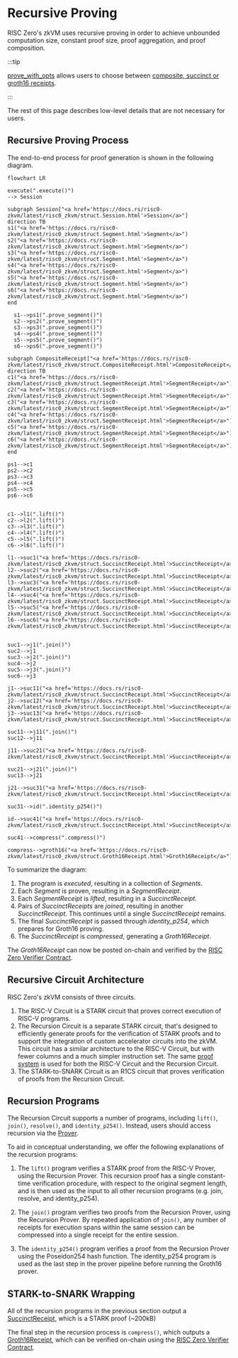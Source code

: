 # Recursive Proving

RISC Zero's zkVM uses recursive proving in order to achieve unbounded computation size, constant proof size, proof aggregation, and proof composition.

:::tip

[prove_with_opts] allows users to choose between [composite, succinct or groth16 receipts].

:::

The rest of this page describes low-level details that are not necessary for users.

## Recursive Proving Process

The end-to-end process for proof generation is shown in the following diagram.

```mermaid
flowchart LR

execute(".execute()")
--> Session

subgraph Session["<a href='https://docs.rs/risc0-zkvm/latest/risc0_zkvm/struct.Session.html'>Session</a>"]
direction TB
s1("<a href='https://docs.rs/risc0-zkvm/latest/risc0_zkvm/struct.Segment.html'>Segment</a>")
s2("<a href='https://docs.rs/risc0-zkvm/latest/risc0_zkvm/struct.Segment.html'>Segment</a>")
s3("<a href='https://docs.rs/risc0-zkvm/latest/risc0_zkvm/struct.Segment.html'>Segment</a>")
s4("<a href='https://docs.rs/risc0-zkvm/latest/risc0_zkvm/struct.Segment.html'>Segment</a>")
s5("<a href='https://docs.rs/risc0-zkvm/latest/risc0_zkvm/struct.Segment.html'>Segment</a>")
s6("<a href='https://docs.rs/risc0-zkvm/latest/risc0_zkvm/struct.Segment.html'>Segment</a>")
end

  s1-->ps1(".prove_segment()")
  s2-->ps2(".prove_segment()")
  s3-->ps3(".prove_segment()")
  s4-->ps4(".prove_segment()")
  s5-->ps5(".prove_segment()")
  s6-->ps6(".prove_segment()")

subgraph CompositeReceipt["<a href='https://docs.rs/risc0-zkvm/latest/risc0_zkvm/struct.CompositeReceipt.html'>CompositeReceipt</a>"]
direction TB
c1("<a href='https://docs.rs/risc0-zkvm/latest/risc0_zkvm/struct.SegmentReceipt.html'>SegmentReceipt</a>")
c2("<a href='https://docs.rs/risc0-zkvm/latest/risc0_zkvm/struct.SegmentReceipt.html'>SegmentReceipt</a>")
c3("<a href='https://docs.rs/risc0-zkvm/latest/risc0_zkvm/struct.SegmentReceipt.html'>SegmentReceipt</a>")
c4("<a href='https://docs.rs/risc0-zkvm/latest/risc0_zkvm/struct.SegmentReceipt.html'>SegmentReceipt</a>")
c5("<a href='https://docs.rs/risc0-zkvm/latest/risc0_zkvm/struct.SegmentReceipt.html'>SegmentReceipt</a>")
c6("<a href='https://docs.rs/risc0-zkvm/latest/risc0_zkvm/struct.SegmentReceipt.html'>SegmentReceipt</a>")
end

ps1-->c1
ps2-->c2
ps3-->c3
ps4-->c4
ps5-->c5
ps6-->c6


c1-->l1(".lift()")
c2-->l2(".lift()")
c3-->l3(".lift()")
c4-->l4(".lift()")
c5-->l5(".lift()")
c6-->l6(".lift()")

l1-->suc1("<a href='https://docs.rs/risc0-zkvm/latest/risc0_zkvm/struct.SuccinctReceipt.html'>SuccinctReceipt</a>")
l2-->suc2("<a href='https://docs.rs/risc0-zkvm/latest/risc0_zkvm/struct.SuccinctReceipt.html'>SuccinctReceipt</a>")
l3-->suc3("<a href='https://docs.rs/risc0-zkvm/latest/risc0_zkvm/struct.SuccinctReceipt.html'>SuccinctReceipt</a>")
l4-->suc4("<a href='https://docs.rs/risc0-zkvm/latest/risc0_zkvm/struct.SuccinctReceipt.html'>SuccinctReceipt</a>")
l5-->suc5("<a href='https://docs.rs/risc0-zkvm/latest/risc0_zkvm/struct.SuccinctReceipt.html'>SuccinctReceipt</a>")
l6-->suc6("<a href='https://docs.rs/risc0-zkvm/latest/risc0_zkvm/struct.SuccinctReceipt.html'>SuccinctReceipt</a>")


suc1-->j1(".join()")
suc2-->j1
suc3-->j2(".join()")
suc4-->j2
suc5-->j3(".join()")
suc6-->j3

j1-->suc11("<a href='https://docs.rs/risc0-zkvm/latest/risc0_zkvm/struct.SuccinctReceipt.html'>SuccinctReceipt</a>")
j2-->suc12("<a href='https://docs.rs/risc0-zkvm/latest/risc0_zkvm/struct.SuccinctReceipt.html'>SuccinctReceipt</a>")
j3-->suc13("<a href='https://docs.rs/risc0-zkvm/latest/risc0_zkvm/struct.SuccinctReceipt.html'>SuccinctReceipt</a>")

suc11-->j11(".join()")
suc12-->j11

j11-->suc21("<a href='https://docs.rs/risc0-zkvm/latest/risc0_zkvm/struct.SuccinctReceipt.html'>SuccinctReceipt</a>")

suc21-->j21(".join()")
suc13-->j21

j21-->suc31("<a href='https://docs.rs/risc0-zkvm/latest/risc0_zkvm/struct.SuccinctReceipt.html'>SuccinctReceipt</a>")

suc31-->id(".identity_p254()")

id-->suc41("<a href='https://docs.rs/risc0-zkvm/latest/risc0_zkvm/struct.SuccinctReceipt.html'>SuccinctReceipt</a>")

suc41-->compress(".compress()")

compress-->groth16("<a href='https://docs.rs/risc0-zkvm/latest/risc0_zkvm/struct.Groth16Receipt.html'>Groth16Receipt</a>")
```

To summarize the diagram:

1. The program is _executed_, resulting in a collection of _Segments_.
1. Each _Segment_ is proven, resulting in a _SegmentReceipt_.
1. Each _SegmentReceipt_ is _lifted_, resulting in a _SuccinctReceipt_.
1. Pairs of _SuccinctReceipts_ are _joined_, resulting in another _SuccinctReceipt_. This continues until a single _SuccinctReceipt_ remains.
1. The final _SuccinctReceipt_ is passed through _identity_p254_, which prepares for Groth16 proving.
1. The _SuccinctReceipt_ is _compressed_, generating a _Groth16Receipt_.

The _Groth16Receipt_ can now be posted on-chain and verified by the [RISC Zero Verifier Contract].

## Recursive Circuit Architecture

RISC Zero's zkVM consists of three circuits.

1. The RISC-V Circuit is a STARK circuit that proves correct execution of RISC-V programs.
1. The Recursion Circuit is a separate STARK circuit, that's designed to efficiently generate proofs for the verification of STARK proofs and to support the integration of custom accelerator circuits into the zkVM.
   This circuit has a similar architecture to the RISC-V Circuit, but with fewer columns and a much simpler instruction set.
   The same [proof system] is used for both the RISC-V Circuit and the Recursion Circuit.
1. The STARK-to-SNARK Circuit is an R1CS circuit that proves verification of proofs from the Recursion Circuit.

## Recursion Programs

The Recursion Circuit supports a number of programs, including `lift()`, `join()`, `resolve()`, and `identity_p254()`.
Instead, users should access recursion via the [Prover].

To aid in conceptual understanding, we offer the following explanations of the recursion programs:

1. The `lift()` program verifies a STARK proof from the RISC-V Prover, using the Recursion Prover. This recursion proof has a single constant-time verification procedure, with respect to the original segment length, and is then used as the input to all other recursion programs (e.g. join, resolve, and identity_p254).

1. The `join()` program verifies two proofs from the Recursion Prover, using the Recursion Prover. By repeated application of `join()`, any number of receipts for execution spans within the same session can be compressed into a single receipt for the entire session.

1. The `identity_p254()` program verifies a proof from the Recursion Prover using the Poseidon254 hash function. The identity_p254 program is used as the last step in the prover pipeline before running the Groth16 prover.

## STARK-to-SNARK Wrapping

All of the recursion programs in the previous section output a [SuccinctReceipt], which is a STARK proof (~200kB)

The final step in the recursion process is `compress()`, which outputs a [Groth16Receipt], which can be verified on-chain using the [RISC Zero Verifier Contract].

[composite, succinct or groth16 receipts]: https://docs.rs/risc0-zkvm/1.0/risc0_zkvm/enum.ReceiptKind.html
[Groth16Receipt]: https://docs.rs/risc0-zkvm/latest/risc0_zkvm/struct.Groth16Receipt.html
[proof system]: /proof-system/proof-system-sequence-diagram
[prove_with_opts]: https://docs.rs/risc0-zkvm/1.0/risc0_zkvm/trait.Prover.html#method.prove_with_opts
[Prover]: https://docs.rs/risc0-zkvm/latest/risc0_zkvm/trait.Prover.html#method.prove_with_opts
[Receipt]: https://docs.rs/risc0-zkvm/latest/risc0_zkvm/struct.Receipt.html
[RISC Zero Verifier Contract]: blockchain-integration/contracts/verifier.md
[SuccinctReceipt]: https://docs.rs/risc0-zkvm/latest/risc0_zkvm/struct.SuccinctReceipt.html
